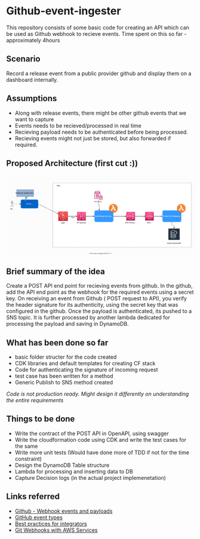 # Github-event-ingester

This repository consists of some basic code for creating an API which can be used as Github webhook to recieve events. 
Time spent on this so far - approximately 4hours

## Scenario

Record a release event from a public provider github and display them on a dashboard internally.

## Assumptions

  * Along with release events, there might be other github events that we want to capture
  * Events needs to be recieved/processed in real time
  * Recieving payload needs to be authenticated before being processed.
  * Recieving events might not just be stored, but also forwarded if required.

## Proposed Architecture (first cut :)) 

![first cut of the architecture?](docs/github_webhook.svg)

## Brief summary of the idea
Create a POST API end point for recieving events from github. In the github, add the API end point as the webhook for the required events using a secret key.
On receiving an event from Github ( POST request to API), you verify the header signature for its authenticity, using the secret key that was configured in the github. Once the payload is authenticated, its pushed to a SNS topic. It is further processed by another lambda dedicated for processing the payload and saving in DynamoDB.

## What has been done so far
  * basic folder structer for the code created
  * CDK libraries and default templates for creating CF stack
  * Code for authenticating the signature of incoming request
  * test case has been written for a method
  * Generic Publish to SNS method created
  
*Code is not production ready. Might design it differently on understanding the entire requirements*

## Things to be done
  * Write the contract of the POST API in OpenAPI, using swagger
  * Write the cloudformation code using CDK and write the test cases for the same
  * Write more unit tests (Would have done more of TDD if not for the time constraint)
  * Design the DynamoDB Table structure
  * Lambda for processing and inserting data to DB
  * Capture Decision logs (in the actual project implemenetation)

## Links referred
  * [Github - Webhook events and payloads](https://docs.github.com/en/developers/webhooks-and-events/webhooks/webhook-events-and-payloads#webhook-payload-object-common-properties)
  * [GitHub event types](https://docs.github.com/en/developers/webhooks-and-events/events/github-event-types#forkevent)
  * [Best practices for integrators](https://docs.github.com/en/rest/guides/best-practices-for-integrators)
  * [Git Webhooks with AWS Services](https://aws.amazon.com/quickstart/architecture/git-to-s3-using-webhooks/)
